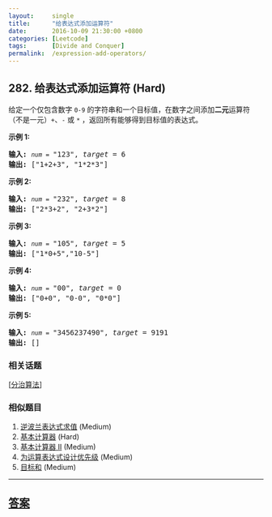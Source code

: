 ```yaml
---
layout:     single
title:      "给表达式添加运算符"
date:       2016-10-09 21:30:00 +0800
categories: [Leetcode]
tags:       [Divide and Conquer]
permalink:  /expression-add-operators/
---
```


## 282. 给表达式添加运算符 (Hard)

<p>给定一个仅包含数字&nbsp;<code>0-9</code>&nbsp;的字符串和一个目标值，在数字之间添加<strong>二元</strong>运算符（不是一元）<code>+</code>、<code>-</code>&nbsp;或&nbsp;<code>*</code>&nbsp;，返回所有能够得到目标值的表达式。</p>

<p><strong>示例 1:</strong></p>

<pre><strong>输入:</strong> <code><em>num</em> = </code>&quot;123&quot;, <em>target</em> = 6
<strong>输出: </strong>[&quot;1+2+3&quot;, &quot;1*2*3&quot;] 
</pre>

<p><strong>示例&nbsp;2:</strong></p>

<pre><strong>输入:</strong> <code><em>num</em> = </code>&quot;232&quot;, <em>target</em> = 8
<strong>输出: </strong>[&quot;2*3+2&quot;, &quot;2+3*2&quot;]</pre>

<p><strong>示例 3:</strong></p>

<pre><strong>输入:</strong> <code><em>num</em> = </code>&quot;105&quot;, <em>target</em> = 5
<strong>输出: </strong>[&quot;1*0+5&quot;,&quot;10-5&quot;]</pre>

<p><strong>示例&nbsp;4:</strong></p>

<pre><strong>输入:</strong> <code><em>num</em> = </code>&quot;00&quot;, <em>target</em> = 0
<strong>输出: </strong>[&quot;0+0&quot;, &quot;0-0&quot;, &quot;0*0&quot;]
</pre>

<p><strong>示例 5:</strong></p>

<pre><strong>输入:</strong> <code><em>num</em> = </code>&quot;3456237490&quot;, <em>target</em> = 9191
<strong>输出: </strong>[]
</pre>

### 相关话题
  [[分治算法](https://github.com/openset/leetcode/tree/master/tag/divide-and-conquer/README.md)]

### 相似题目
  1. [逆波兰表达式求值](/evaluate-reverse-polish-notation) (Medium)
  1. [基本计算器](/basic-calculator) (Hard)
  1. [基本计算器 II](/basic-calculator-ii) (Medium)
  1. [为运算表达式设计优先级](/different-ways-to-add-parentheses) (Medium)
  1. [目标和](/target-sum) (Medium)

---

## [答案](https://github.com/openset/leetcode/tree/master/problems/expression-add-operators)
